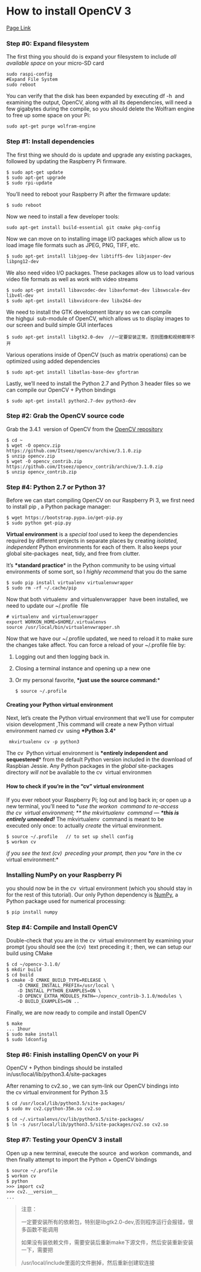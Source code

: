 # How to install OpenCV 3 #

[Page Link](https://www.pyimagesearch.com/2016/04/18/install-guide-raspberry-pi-3-raspbian-jessie-opencv-3/)

### Step #0: Expand filesystem

The first thing you should do is expand your filesystem to include *all available space* on your micro-SD card 

```
sudo raspi-config
#Expand File System
sudo reboot
```

You can verify that the disk has been expanded by executing df -h  and examining the output, OpenCV, along with all its dependencies, will need a few gigabytes during the compile, so you should delete the Wolfram engine to free up some space on your Pi: 

```
sudo apt-get purge wolfram-engine
```

### Step #1: Install dependencies

The first thing we should do is update and upgrade any existing packages, followed by updating the Raspberry Pi firmware.

```
$ sudo apt-get update
$ sudo apt-get upgrade
$ sudo rpi-update
```

You’ll need to reboot your Raspberry Pi after the firmware update: 

```
$ sudo reboot
```

Now we need to install a few developer tools:

```
sudo apt-get install build-essential git cmake pkg-config
```

Now we can move on to installing image I/O packages which allow us to load image file formats such as JPEG, PNG, TIFF, etc.

```
$ sudo apt-get install libjpeg-dev libtiff5-dev libjasper-dev libpng12-dev
```

We also need video I/O packages. These packages allow us to load various video file formats as well as work with video streams 

```
$ sudo apt-get install libavcodec-dev libavformat-dev libswscale-dev libv4l-dev
$ sudo apt-get install libxvidcore-dev libx264-dev
```

We need to install the GTK development library so we can compile the highgui  sub-module of OpenCV, which allows us to display images to our screen and build simple GUI interfaces 

```
$ sudo apt-get install libgtk2.0-dev  //一定要安装正常，否则图像和视频都带不开
```

Various operations inside of OpenCV (such as matrix operations) can be optimized using added dependencies 

```
$ sudo apt-get install libatlas-base-dev gfortran
```

Lastly, we’ll need to install the Python 2.7 and Python 3 header files so we can compile our OpenCV + Python bindings 

```
$ sudo apt-get install python2.7-dev python3-dev
```

### Step #2: Grab the OpenCV source code

Grab the 3.4.1  version of OpenCV from the [OpenCV repository](https://github.com/Itseez/opencv) 

```
$ cd ~
$ wget -O opencv.zip https://github.com/Itseez/opencv/archive/3.1.0.zip
$ unzip opencv.zip
$ wget -O opencv_contrib.zip https://github.com/Itseez/opencv_contrib/archive/3.1.0.zip
$ unzip opencv_contrib.zip
```

### Step #4: Python 2.7 or Python 3?

Before we can start compiling OpenCV on our Raspberry Pi 3, we first need to install pip , a Python package manager: 

```
$ wget https://bootstrap.pypa.io/get-pip.py
$ sudo python get-pip.py
```

**Virtual environment** is a *special tool* used to keep the dependencies required by different projects in separate places by creating *isolated, independent* Python environments for each of them. It also keeps your global site-packages  neat, tidy, and free from clutter. 

It’s **\*standard practice*** in the Python community to be using virtual environments of some sort, so I *highly recommend* that you do the same 

```
$ sudo pip install virtualenv virtualenvwrapper
$ sudo rm -rf ~/.cache/pip
```

Now that both virtualenv  and virtualenvwrapper  have been installed, we need to update our ~/.profile  file 

```
# virtualenv and virtualenvwrapper
export WORKON_HOME=$HOME/.virtualenvs
source /usr/local/bin/virtualenvwrapper.sh
```

Now that we have our ~/.profile  updated, we need to reload it to make sure the changes take affect. You can force a reload of your ~/.profile  file by:

1. Logging out and then logging back in.

2. Closing a terminal instance and opening up a new one

3. Or my personal favorite, **\*just use the source  command:***

   ```
   $ source ~/.profile
   ```

#### Creating your Python virtual environment

Next, let’s create the Python virtual environment that we’ll use for computer vision development ,This command will create a new Python virtual environment named cv  using **\*Python 3.4*** 

```
 mkvirtualenv cv -p python3
```

The cv  Python virtual environment is **\*entirely independent and sequestered*** from the default Python version included in the download of Raspbian Jessie. Any Python packages in the *global* site-packages  directory *will not* be available to the cv  virtual environmen 

#### How to check if you’re in the “cv” virtual environment

If you ever reboot your Raspberry Pi; log out and log back in; or open up a new terminal, you’ll need to **use the workon  command to re-access the cv  virtual environment; ** the mkvirtualenv  command — **\*this is entirely unneeded!*** The mkvirtualenv  command is meant to be executed only once: to actually *create* the virtual environment. 

```
$ source ~/.profile   // to set up shell config
$ workon cv
```

*if you see the text (cv)  preceding your prompt, then you \**are** in the cv  virtual environment:* 

### Installing NumPy on your Raspberry Pi

you should now be in the cv  virtual environment (which you should stay in for the rest of this tutorial). Our only Python dependency is [NumPy](http://www.numpy.org/), a Python package used for numerical processing: 

```
$ pip install numpy
```

### Step #4: Compile and Install OpenCV

Double-check that you are in the cv  virtual environment by examining your prompt (you should see the (cv)  text preceding it ; then, we can setup our build using CMake 

```
$ cd ~/opencv-3.1.0/
$ mkdir build
$ cd build
$ cmake -D CMAKE_BUILD_TYPE=RELEASE \
    -D CMAKE_INSTALL_PREFIX=/usr/local \
    -D INSTALL_PYTHON_EXAMPLES=ON \
    -D OPENCV_EXTRA_MODULES_PATH=~/opencv_contrib-3.1.0/modules \
    -D BUILD_EXAMPLES=ON ..
```

Finally, we are now ready to compile and install OpenCV 

```
$ make
... 1hour
$ sudo make install
$ sudo ldconfig

```

### Step #6: Finish installing OpenCV on your Pi

OpenCV + Python bindings should be installed in/usr/local/lib/python3.4/site-packages 

After renaming to cv2.so , we can sym-link our OpenCV bindings into the cv virtual environment for Python 3.5 

```
$ cd /usr/local/lib/python3.5/site-packages/
$ sudo mv cv2.cpython-35m.so cv2.so

$ cd ~/.virtualenvs/cv/lib/python3.5/site-packages/
$ ln -s /usr/local/lib/python3.5/site-packages/cv2.so cv2.so
```

### Step #7: Testing your OpenCV 3 install

Open up a new terminal, execute the source  and workon  commands, and then finally attempt to import the Python + OpenCV bindings 

```
$ source ~/.profile 
$ workon cv
$ python
>>> import cv2
>>> cv2.__version__
...
```

> 注意：
>
> 一定要安装所有的依赖包，特别是libgtk2.0-dev,否则程序运行会报错，很多函数不能调用
>
> 如果没有装依赖文件，需要安装后重新make下源文件，然后安装重新安装一下，需要把
>
> /usr/local/include里面的文件删掉，然后重新创建软连接